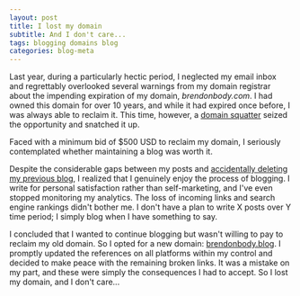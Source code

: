 ```yaml
---
layout: post
title: I lost my domain
subtitle: And I don't care...
tags: blogging domains blog
categories: blog-meta
---
```


Last year, during a particularly hectic period, I neglected my email inbox and regrettably overlooked several warnings from my domain registrar about the impending expiration of my domain, *brendonbody.com*. I had owned this domain for over 10 years, and while it had expired once before, I was always able to reclaim it. This time, however, a [domain squatter](https://www.godaddy.com/resources/skills/what-is-domain-squatting-and-what-can-you-do-about-it) seized the opportunity and snatched it up.

Faced with a minimum bid of $500 USD to reclaim my domain, I seriously contemplated whether maintaining a blog was worth it.

Despite the considerable gaps between my posts and [accidentally deleting my previous blog]({{site.baseurl}}/2016/02/21/hello-world-again/), I realized that I genuinely enjoy the process of blogging. I write for personal satisfaction rather than self-marketing, and I've even stopped monitoring my analytics. The loss of incoming links and search engine rankings didn't bother me. I don't have a plan to write X posts over Y time period; I simply blog when I have something to say.

I concluded that I wanted to continue blogging but wasn't willing to pay to reclaim my old domain. So I opted for a new domain: [brendonbody.blog](https://brendonbody.blog/). I promptly updated the references on all platforms within my control and decided to make peace with the remaining broken links. It was a mistake on my part, and these were simply the consequences I had to accept. So I lost my domain, and I don't care...
